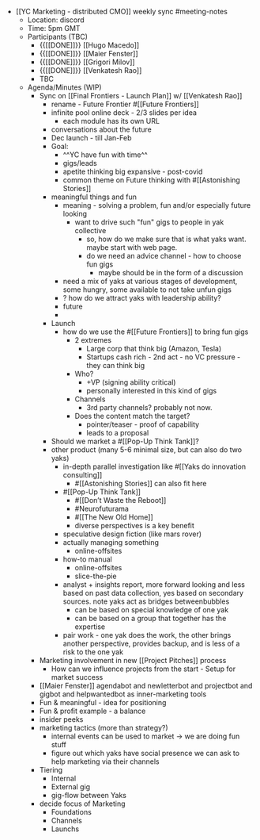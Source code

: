 - [[YC Marketing - distributed CMO]] weekly sync #meeting-notes
    - Location: discord 
    - Time: 5pm GMT 
    - Participants (TBC)
        - {{[[DONE]]}} [[Hugo Macedo]] 
        - {{[[DONE]]}} [[Maier Fenster]]
        - {{[[DONE]]}} [[Grigori Milov]]
        - {{[[DONE]]}} [[Venkatesh Rao]]
        - TBC
    - Agenda/Minutes (WIP)
        - Sync on [[Final Frontiers - Launch Plan]] w/ [[Venkatesh Rao]]
            - rename - Future Frontier #[[Future Frontiers]]
            - infinite pool online deck - 2/3 slides per idea
                - each module has its own URL
            - conversations about the future
            - Dec launch - till Jan-Feb
            - Goal: 
                - ^^YC have fun with time^^
                - gigs/leads 
                - apetite thinking big expansive - post-covid
                - common theme on Future thinking with #[[Astonishing Stories]]
            - meaningful things and fun
                - meaning - solving a  problem, fun and/or especially future looking
                    - want to drive such "fun" gigs to people in yak collective
                        - so, how do we make sure that is what yaks want. maybe start with web page. 
                        - do we need an advice channel - how to choose fun gigs
                            - maybe should be in the form of a discussion
                - need a mix of yaks at various stages of development, some hungry, some available to not take unfun gigs
                - ? how do we attract yaks with leadership ability?
                - future
                - 
            - Launch
                - how do we use the #[[Future Frontiers]] to bring fun gigs
                    - 2 extremes
                        - Large corp that think big (Amazon, Tesla)
                        - Startups cash rich - 2nd act - no VC pressure - they can think big
                    - Who?
                        - +VP (signing ability critical)
                        - personally interested in this kind of gigs
                    - Channels
                        - 3rd party channels? probably not now.
                    - Does the content match the target?
                        - pointer/teaser - proof of capability 
                        - leads to a proposal
            - Should we market a #[[Pop-Up Think Tank]]?
            - other product (many 5-6 minimal size, but can also do two yaks)
                - in-depth parallel investigation like #[[Yaks do innovation consulting]]
                    - #[[Astonishing Stories]] can also fit here 
                - #[[Pop-Up Think Tank]]
                    - #[[Don’t Waste the Reboot]]
                    - #Neurofuturama
                    - #[[The New Old Home]]
                    - diverse perspectives is a key benefit 
                - speculative design fiction (like mars rover)
                - actually managing something
                    - online-offsites
                - how-to manual 
                    - online-offsites
                    - slice-the-pie
                - analyst + insights report, more forward looking and less based on past data collection, yes based on secondary sources. note yaks act as bridges betweenbubbles 
                    - can be based on special knowledge of one yak
                    - can be based on a  group that together has the expertise
                - pair work - one yak does the work, the other brings another perspective,  provides backup, and is less of a risk to the one yak 
        - Marketing involvement in new [[Project Pitches]] process
            - How can we influence projects from the start - Setup for market success
        - [[Maier Fenster]] agendabot and newletterbot and projectbot and gigbot and helpwantedbot as inner-marketing tools
        - Fun & meaningful - idea for positioning
        - Fun & profit example - a balance
        - insider peeks
        - marketing tactics (more than strategy?)
            - internal events can be used to market -> we are doing fun stuff
            - figure out which yaks have social presence we can ask to help marketing via their channels
        - Tiering
            - Internal
            - External gig
            - gig-flow between Yaks
        - decide focus of Marketing 
            - Foundations
            - Channels
            - Launchs 

